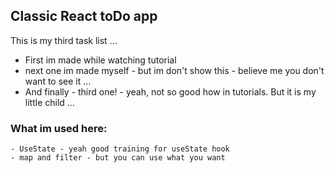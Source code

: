 ## Classic React toDo app 
This is my third task list ...
- First im made while watching tutorial
- next one im made myself - but im don't show this - believe me you don't want to see it ...
- And finally - third one! - yeah, not  so good how in tutorials. But it is my little child ...

### What im used here:
    - UseState - yeah good training for useState hook
    - map and filter - but you can use what you want
